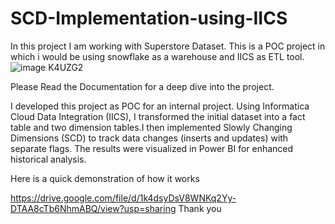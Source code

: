 # SCD-Implementation-using-IICS
In this project I am working with Superstore Dataset. This is a POC project in which i would be using snowflake as a warehouse and IICS as ETL tool.
![image K4UZG2](https://github.com/Kshitijchaube/SCD-Implementation-using-IICS/assets/55972928/5dc03724-df37-4f7a-88f5-e3a41599d31a)

Please Read the Documentation for a deep dive into the project.

I developed this project as POC for an internal project. Using Informatica Cloud Data Integration (IICS), I transformed the initial dataset into a fact table and two dimension tables.I then implemented Slowly Changing Dimensions (SCD) to track data changes (inserts and updates) with separate flags. The results were visualized in Power BI for enhanced historical analysis.

Here is a quick demonstration of how it works

https://drive.google.com/file/d/1k4dsyDsV8WNKq2Yy-DTAA8cTb6NhmABQ/view?usp=sharing
Thank you
 
